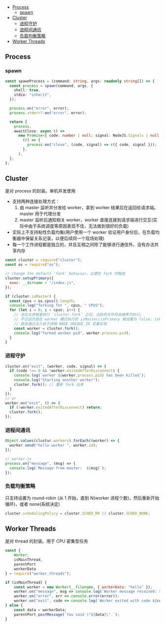 - [Process](#process)
  - [spawn](#spawn)
- [Cluster](#cluster)
  - [进程守护](#进程守护)
  - [进程间通讯](#进程间通讯)
  - [负载均衡策略](#负载均衡策略)
- [Worker Threads](#worker-threads)

## Process

### spawn

```ts
const spawnProcess = (command: string, args: readonly string[]) => {
  const process = spawn(command, args, {
    shell: true,
    stdio: "inherit",
  });

  process.on("error", error);
  process.stderr?.on("error", error);

  return {
    process,
    awaitClose: async () =>
      new Promise<{ code: number | null; signal: NodeJS.Signals | null }>(
        (r) => {
          process.on("close", (code, signal) => r({ code, signal }));
        },
      ),
  };
};
```

## Cluster

是对 process 的封装。单机并发使用

- 支持两种连接处理方式：
  1. 由 master 监听并分发给 worker，拿到 worker 结果后在返回给请求端。master 用于代理分发
  2. master 监听后通知相关 worker，worker 直接连接到请求端进行交互(实际中由于系统调度等原因表现不佳，无法做到很好的负载)
- 实际上不支持粘性负载均衡(用户使用一个 worker 验证用户身份后，在负载均衡器中保留关系记录，以便后续同一个现场处理)
- 每一个工作进程都是独立的，并且互相之间除了能够进行通信外，没有办法共享内存

```js
const cluster = require("cluster");
const os = require("os");

// change the default 'fork' behavior。以便在 fork 时触发
cluster.setupPrimary({
  exec: __dirname + "/index.js",
});

if (cluster.isMaster) {
  const cpus = os.cpus().length;
  console.log("forking for ", cpus, " CPUS");
  for (let i = 0; i < cpus; i++) {
    // 当在主进程里执行 `cluster.fork` 之后，当前的文件将会被再次执行。
    // 不过这次是在 worker 模式执行的 isMaster/isPrimary 被设置为 false; isWorker 设置为 true
    // 底层通过注入给子进程 NODE_UNIQUE_ID 变量实现
    const worker = cluster.fork();
    console.log("forked worker pid", worker.process.pid);
  }
}
```

### 进程守护

```js
cluster.on("exit", (worker, code, signal) => {
  if (code !== 0 && !worker.exitedAfterDisconnect) {
    console.log(`worker ${worker.process.pid} has been killed`);
    console.log("Starting another worker");
    cluster.fork(); // 重新 fork 出来
  }
});
// or
worker.on("exit", () => {
  if (!worker.exitedAfterDisconnect) return;
  cluster.fork();
});
```

### 进程间通讯

```js
Object.values(clustur.workers).forEach((worker) => {
  worker.send("hello worker ", worker.id);
});

// worker.js
process.on("message", (msg) => {
  console.log(`Message from master:  ${msg}`);
});
```

### 负载均衡策略

只支持设置为 round-robin (从 1 开始，直到 N(worker 进程个数)，然后重新开始循环)，或者 none(系统决定)

```js
cluster.schedulingPolicy = cluster.SCHED_RR || cluster.SCHED_NONE;
```

## Worker Threads

是对 thread 的封装。用于 CPU 密集型任务

```js
const {
    Worker,
    isMainThread,
    parentPort
    workerData
} = require("worker_threads");

if (isMainThread) {
    const worker = new Worker(__filename, { workerData: "hello" });
    worker.on("message", msg => console.log(`Worker message received: ${msg}`));
    worker.on("error", err => console.error(error));
    worker.on("exit", code => console.log(`Worker exited with code ${code}.`));
} else {
    const data = workerData;
    parentPort.postMessage(`You said \"${data}\".`);
}
```
